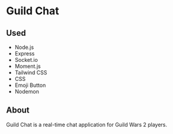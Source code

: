 # Guild Chat

## Used

- Node.js
- Express
- Socket.io
- Moment.js
- Tailwind CSS
- CSS
- Emoji Button
- Nodemon

## About

Guild Chat is a real-time chat application for Guild Wars 2 players.
